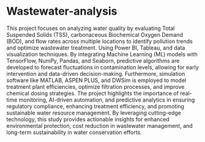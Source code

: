 # Wastewater-analysis
This project focuses on analyzing water quality by evaluating Total Suspended Solids (TSS), carbonaceous Biochemical Oxygen Demand (BOD), and flow rates across multiple locations to identify pollution trends and optimize wastewater treatment. Using Power BI, Tableau, and data visualization techniques.
By integrating Machine Learning (ML) models with TensorFlow, NumPy, Pandas, and Seaborn, predictive algorithms are developed to forecast fluctuations in contamination levels, allowing for early intervention and data-driven decision-making. Furthermore, simulation software like MATLAB, ASPEN PLUS, and DWSim is employed to model treatment plant efficiencies, optimize filtration processes, and improve chemical dosing strategies. The project highlights the importance of real-time monitoring, AI-driven automation, and predictive analytics in ensuring regulatory compliance, enhancing treatment efficiency, and promoting sustainable water resource management. By leveraging cutting-edge technology, this study provides actionable insights for enhanced environmental protection, cost reduction in wastewater management, and long-term sustainability in water conservation efforts.
